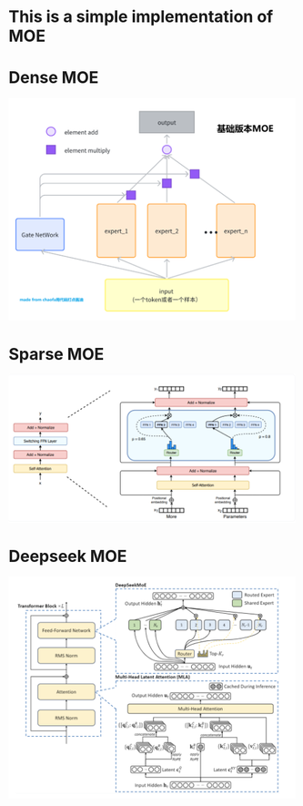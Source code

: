 # This is a simple implementation of MOE

# Dense MOE 
<img src="images/dense_MOE.png" width=800>

# Sparse MOE
<img src="images/sparse_MOE.png" width=800>

# Deepseek MOE
<img src="images/shared_expert_MOE.png" width=800>